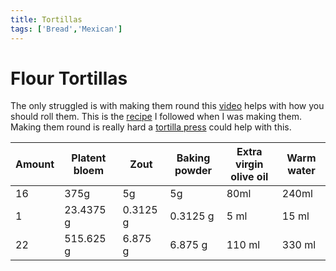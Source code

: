 ```yaml
---
title: Tortillas
tags: ['Bread','Mexican']
---
```


# Flour Tortillas 
The only struggled is with making them round this [video](https://youtu.be/j0gjlSgO7VU?t=64) helps with how you should roll them.
This is the [recipe](https://thecafesucrefarine.com/best-ever-homemade-flour-tortillas/) I followed when I was making them.
Making them round is really hard a [tortilla press](https://www.amazon.com/Victoria-TOR-003-FBA_TOR-003-Tortilla-Press/dp/B00HWEIKZO) could help with this.

| Amount | Platent bloem | Zout     | Baking powder | Extra virgin olive oil | Warm water |
| :----  | ------------- | -------- | ------------- | ---------------------- | ---------- |
|     16 | 375g          | 5g       | 5g            | 80ml                   | 240ml      |
|      1 | 23.4375 g     | 0.3125 g | 0.3125 g      | 5 ml                   | 15 ml      |
|     22 | 515.625 g     | 6.875 g  | 6.875 g       | 110 ml                 | 330 ml     |
